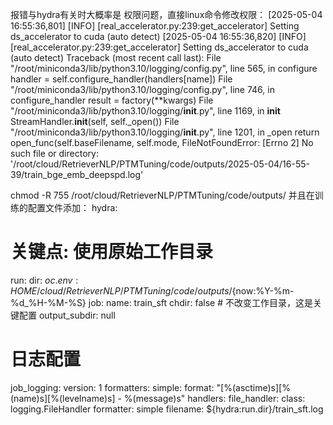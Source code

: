 
报错与hydra有关时大概率是 权限问题，直接linux命令修改权限：
[2025-05-04 16:55:36,801] [INFO] [real_accelerator.py:239:get_accelerator] Setting ds_accelerator to cuda (auto detect)
[2025-05-04 16:55:36,820] [INFO] [real_accelerator.py:239:get_accelerator] Setting ds_accelerator to cuda (auto detect)
Traceback (most recent call last):
  File "/root/miniconda3/lib/python3.10/logging/config.py", line 565, in configure
    handler = self.configure_handler(handlers[name])
  File "/root/miniconda3/lib/python3.10/logging/config.py", line 746, in configure_handler
    result = factory(**kwargs)
  File "/root/miniconda3/lib/python3.10/logging/__init__.py", line 1169, in __init__
    StreamHandler.__init__(self, self._open())
  File "/root/miniconda3/lib/python3.10/logging/__init__.py", line 1201, in _open
    return open_func(self.baseFilename, self.mode,
FileNotFoundError: [Errno 2] No such file or directory: '/root/cloud/RetrieverNLP/PTMTuning/code/outputs/2025-05-04/16-55-39/train_bge_emb_deepspd.log'


chmod -R 755 /root/cloud/RetrieverNLP/PTMTuning/code/outputs/
并且在训练的配置文件添加：
hydra:
  # 关键点: 使用原始工作目录
  run:
    dir: ${oc.env:HOME}/cloud/RetrieverNLP/PTMTuning/code/outputs/${now:%Y-%m-%d_%H-%M-%S}
  job:
    name: train_sft
    chdir: false  # 不改变工作目录，这是关键配置
  output_subdir: null
  # 日志配置
  job_logging:
    version: 1
    formatters:
      simple:
        format: "[%(asctime)s][%(name)s][%(levelname)s] - %(message)s"
    handlers:
      file_handler:
        class: logging.FileHandler
        formatter: simple
        filename: ${hydra:run.dir}/train_sft.log
